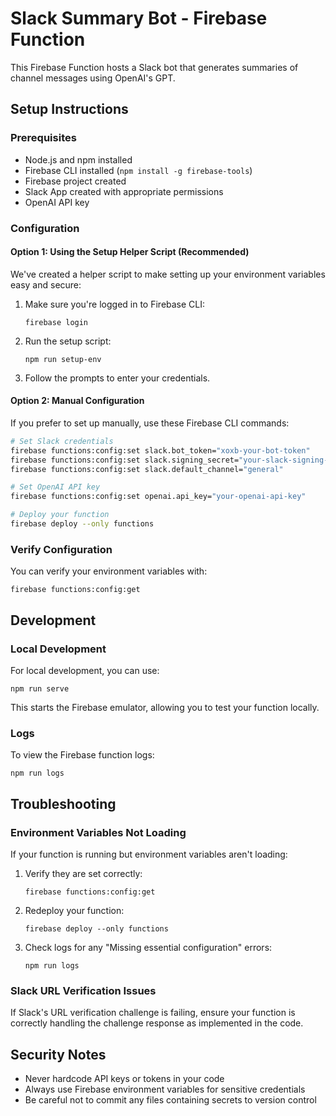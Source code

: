 # Slack Summary Bot - Firebase Function

This Firebase Function hosts a Slack bot that generates summaries of channel messages using OpenAI's GPT.

## Setup Instructions

### Prerequisites
- Node.js and npm installed
- Firebase CLI installed (`npm install -g firebase-tools`)
- Firebase project created
- Slack App created with appropriate permissions
- OpenAI API key

### Configuration

#### Option 1: Using the Setup Helper Script (Recommended)
We've created a helper script to make setting up your environment variables easy and secure:

1. Make sure you're logged in to Firebase CLI:
   ```
   firebase login
   ```

2. Run the setup script:
   ```
   npm run setup-env
   ```

3. Follow the prompts to enter your credentials.

#### Option 2: Manual Configuration
If you prefer to set up manually, use these Firebase CLI commands:

```bash
# Set Slack credentials
firebase functions:config:set slack.bot_token="xoxb-your-bot-token"
firebase functions:config:set slack.signing_secret="your-slack-signing-secret"
firebase functions:config:set slack.default_channel="general"

# Set OpenAI API key
firebase functions:config:set openai.api_key="your-openai-api-key"

# Deploy your function
firebase deploy --only functions
```

### Verify Configuration
You can verify your environment variables with:
```
firebase functions:config:get
```

## Development

### Local Development
For local development, you can use:
```
npm run serve
```

This starts the Firebase emulator, allowing you to test your function locally.

### Logs
To view the Firebase function logs:
```
npm run logs
```

## Troubleshooting

### Environment Variables Not Loading
If your function is running but environment variables aren't loading:

1. Verify they are set correctly:
   ```
   firebase functions:config:get
   ```

2. Redeploy your function:
   ```
   firebase deploy --only functions
   ```

3. Check logs for any "Missing essential configuration" errors:
   ```
   npm run logs
   ```

### Slack URL Verification Issues
If Slack's URL verification challenge is failing, ensure your function is correctly handling the challenge response as implemented in the code.

## Security Notes

- Never hardcode API keys or tokens in your code
- Always use Firebase environment variables for sensitive credentials
- Be careful not to commit any files containing secrets to version control 